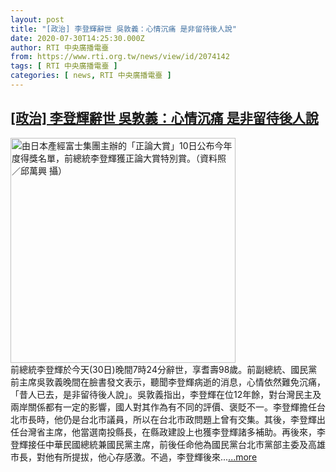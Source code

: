 ```yaml
---
layout: post
title: "[政治] 李登輝辭世 吳敦義：心情沉痛 是非留待後人說"
date: 2020-07-30T14:25:30.000Z
author: RTI 中央廣播電臺
from: https://www.rti.org.tw/news/view/id/2074142
tags: [ RTI 中央廣播電臺 ]
categories: [ news, RTI 中央廣播電臺 ]
---
```

<!--1596119130000-->
[[政治] 李登輝辭世 吳敦義：心情沉痛 是非留待後人說](https://www.rti.org.tw/news/view/id/2074142)
------

<div>
<img src="https://static.rti.org.tw/assets/thumbnails/2019/12/10/ff580ce8ee929ac87e6643d26d8022a4.jpg" width="360" alt="由日本產經富士集團主辦的「正論大賞」10日公布今年度得獎名單，前總統李登輝獲正論大賞特別賞。（資料照／邱萬興 攝）" title="由日本產經富士集團主辦的「正論大賞」10日公布今年度得獎名單，前總統李登輝獲正論大賞特別賞。（資料照／邱萬興 攝）"><br>前總統李登輝於今天(30日)晚間7時24分辭世，享耆壽98歲。前副總統、國民黨前主席吳敦義晚間在臉書發文表示，聽聞李登輝病逝的消息，心情依然難免沉痛，「昔人已去，是非留待後人說」。吳敦義指出，李登輝在位12年餘，對台灣民主及兩岸關係都有一定的影響，國人對其作為有不同的評價、褒貶不一。李登輝擔任台北市長時，他仍是台北市議員，所以在台北市政問題上曾有交集。其後，李登輝出任台灣省主席，他當選南投縣長，在縣政建設上也獲李登輝諸多補助。再後來，李登輝接任中華民國總統兼國民黨主席，前後任命他為國民黨台北市黨部主委及高雄市長，對他有所提拔，他心存感激。不過，李登輝後來...<a target="_blank" href="https://www.rti.org.tw/news/view/id/2074142">...more</a>
</div>
